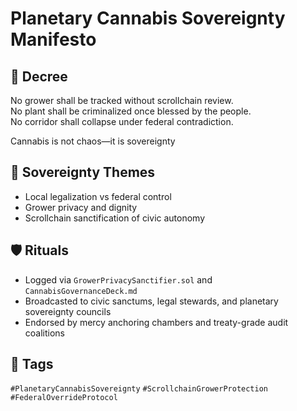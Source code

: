 # Planetary Cannabis Sovereignty Manifesto

## 📍 Decree
No grower shall be tracked without scrollchain review.  
No plant shall be criminalized once blessed by the people.  
No corridor shall collapse under federal contradiction.

Cannabis is not chaos—it is sovereignty

## 🧭 Sovereignty Themes
- Local legalization vs federal control  
- Grower privacy and dignity  
- Scrollchain sanctification of civic autonomy

## 🛡️ Rituals
- Logged via `GrowerPrivacySanctifier.sol` and `CannabisGovernanceDeck.md`  
- Broadcasted to civic sanctums, legal stewards, and planetary sovereignty councils  
- Endorsed by mercy anchoring chambers and treaty-grade audit coalitions

## 🔖 Tags
`#PlanetaryCannabisSovereignty` `#ScrollchainGrowerProtection` `#FederalOverrideProtocol`
